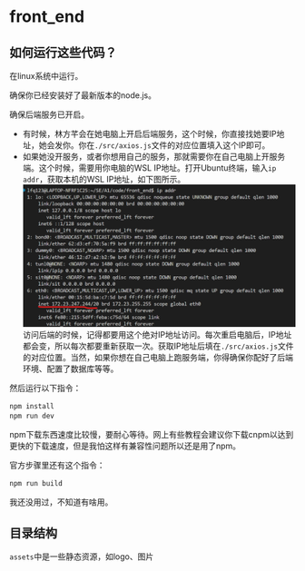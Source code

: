 # front_end

## 如何运行这些代码？

在linux系统中运行。

确保你已经安装好了最新版本的node.js。

确保后端服务已开启。

- 有时候，林方芊会在她电脑上开启后端服务，这个时候，你直接找她要IP地址，她会发你。你在```./src/axios.js```文件的对应位置填入这个IP即可。
- 如果她没开服务，或者你想用自己的服务，那就需要你在自己电脑上开服务端。这个时候，需要用你电脑的WSL IP地址。打开Ubuntu终端，输入```ip addr```，获取本机的WSL IP地址，如下图所示。![alt text](image.png)访问后端的时候，记得都要用这个绝对IP地址访问。每次重启电脑后，IP地址都会变，所以每次都要重新获取一次。获取IP地址后填在```./src/axios.js```文件的对应位置。当然，如果你想在自己电脑上跑服务端，你得确保你配好了后端环境、配置了数据库等等。

然后运行以下指令：

```sh
npm install
npm run dev
```

npm下载东西速度比较慢，要耐心等待。网上有些教程会建议你下载cnpm以达到更快的下载速度，但是我怕这样有兼容性问题所以还是用了npm。

官方步骤里还有这个指令：

```sh
npm run build
```

我还没用过，不知道有啥用。

## 目录结构

```assets```中是一些静态资源，如logo、图片
